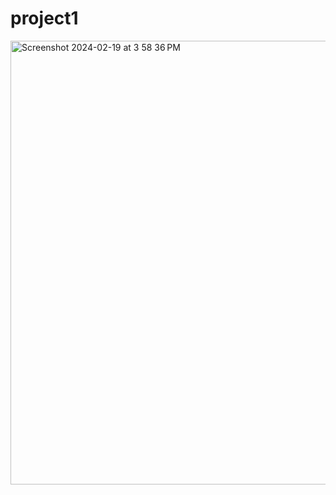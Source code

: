 # project1

<img width="710" alt="Screenshot 2024-02-19 at 3 58 36 PM" src="https://github.com/Musky04/project1/assets/158531079/052e770c-4cbe-4645-96d6-f02d620ea242">
